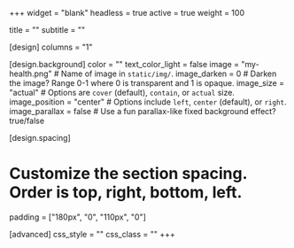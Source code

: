 +++
widget = "blank"
headless = true
active = true
weight = 100

title = ""
subtitle = ""

[design]
  columns = "1"

[design.background]
  color = ""
  text_color_light = false
  image = "my-health.png"  # Name of image in `static/img/`.
  image_darken = 0  # Darken the image? Range 0-1 where 0 is transparent and 1 is opaque.
  image_size = "actual"  #  Options are `cover` (default), `contain`, or `actual` size.
  image_position = "center"  # Options include `left`, `center` (default), or `right`.
  image_parallax = false  # Use a fun parallax-like fixed background effect? true/false


[design.spacing]
  # Customize the section spacing. Order is top, right, bottom, left.
  padding = ["180px", "0", "110px", "0"]

[advanced]
 css_style = ""
 css_class = ""
+++
